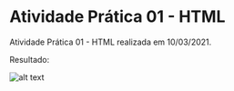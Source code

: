 # Atividade Prática 01 - HTML

Atividade Prática 01 - HTML realizada em 10/03/2021.

Resultado:

![alt text](README_image/atv_pratica_01.png)